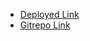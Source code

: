 * [Deployed Link](https://formvalidation-ce373e.netlify.app/)
* [Gitrepo Link](https://github.com/GopalkrishaRao/Placement_Assignment_Gopalkrishna_H_R/tree/main/WebDevelopmentAssignmets/MockTest_JavaScript11_07_2023/05_FormValidation)